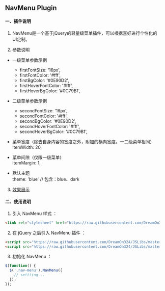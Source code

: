 ## NavMenu Plugin

#### 一、插件说明

1. NavMenu是一个基于jQuery的轻量级菜单插件，可以根据喜好进行个性化的UI定制。  

2. 参数说明  
  - 一级菜单参数示例
    - firstFontSize: '16px',  
    - firstFontColor: '#fff',  
    - firstBgColor: '#0E90D2',  
    - firstHoverFontColor: '#fff',  
    - firstHoverBgColor: '#0C79B1',

  - 二级菜单参数示例
    - secondFontSize: '16px',  
    - secondFontColor: '#fff',  
    - secondBgColor: '#0E90D2',  
    - secondHoverFontColor: '#fff',  
    - secondHoverBgColor: '#0C79B1',

  - 菜单宽度（除去自身内容的宽度之外，附加的横向宽度。一二级菜单相同）  
    itemWidth: 20,

  - 菜单间隙（仅限一级菜单）  
    itemMargin: 1,

  - 默认主题  
  theme: 'blue'     // 包含：blue、dark

3. [效果展示](http://dreamon324.github.io/JSLibs/NavMenu/demo.html)

#### 二、使用说明

1. 引入 NavMenu 样式 ：
  ```html
  <link rel="stylesheet" href="https://raw.githubusercontent.com/DreamOn324/JSLibs/master/NavMenu/src/NavMenu.min.css"/>
  ```
  
2. 在 jQuery 之后引入 NavMenu 插件 ：
  ```html
  <script src="https://raw.githubusercontent.com/DreamOn324/JSLibs/master/NavMenu/dep/jquery-1.12.2.min.js"></script>
  <script src="https://raw.githubusercontent.com/DreamOn324/JSLibs/master/NavMenu/src/NavMenu.min.js"></script>
  ```
  
3. 初始化 NavMenu ：
  ```js
  $(function() {
    $('.nav-menu').NavMenu({
      // settting...
    });
  });
  ```
